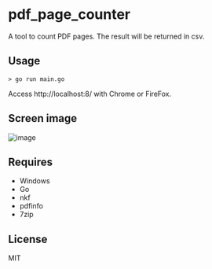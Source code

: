 # pdf_page_counter
A tool to count PDF pages. The result will be returned in csv.  

## Usage  
```
> go run main.go
```

Access http://localhost:8/ with Chrome or FireFox.

## Screen image  
![image](https://user-images.githubusercontent.com/10069642/76597727-7991c800-6544-11ea-983f-c9101cbdd35f.png)

## Requires  
- Windows
- Go
- nkf
- pdfinfo
- 7zip

## License
MIT
